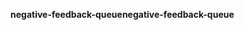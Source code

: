<span data-ttu-id="93c08-101">**negative-feedback-queue**</span><span class="sxs-lookup"><span data-stu-id="93c08-101">**negative-feedback-queue**</span></span>